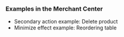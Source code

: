 ### Examples in the Merchant Center

- Secondary action example: Delete product
- Minimize effect example: Reordering table
